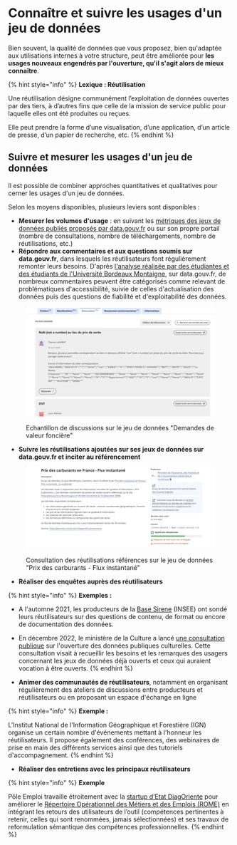 # Connaître et suivre les usages d'un jeu de données

Bien souvent, la qualité de données que vous proposez, bien qu'adaptée aux utilisations internes à votre structure, peut être améliorée pour **les usages nouveaux engendrés par l'ouverture, qu'il s'agit alors de mieux connaître**.

{% hint style="info" %}
**Lexique : Réutilisation**

Une réutilisation désigne communément l’exploitation de données ouvertes par des tiers, à d’autres fins que celle de la mission de service public pour laquelle elles ont été produites ou reçues.&#x20;

Elle peut prendre la forme d’une visualisation, d’une application, d’un article de presse, d’un papier de recherche, etc.
{% endhint %}

## Suivre et mesurer les usages d'un jeu de données

Il est possible de combiner approches quantitatives et qualitatives pour cerner les usages d'un jeu de données.

Selon les moyens disponibles, plusieurs leviers sont disponibles :&#x20;

* **Mesurer les volumes d'usage** : en suivant les [métriques des jeux de données publiés proposés par data.gouv.fr](https://stats.data.gouv.fr/) ou sur son propre portail (nombre de consultations, nombre de téléchargements, nombre de réutilisations, etc.)&#x20;
* **Répondre aux commentaires et aux questions soumis sur data.gouv.fr**, dans lesquels les réutilisateurs font régulièrement remonter leurs besoins. D'après [l'analyse réalisée par des étudiantes et des étudiants de l'Université Bordeaux Montaigne](https://www.data.gouv.fr/fr/posts/que-se-dit-il-dans-les-commentaires-sur-data-gouv-fr/), sur data.gouv.fr, de nombreux commentaires peuvent être catégorisés comme relevant de problématiques d'accessibilité, suivie de celles d'actualisation des données puis des questions de fiabilité et d'exploitabilité des données.&#x20;

<figure><img src="../../../.gitbook/assets/Apr-28-2023 16-39-21.gif" alt=""><figcaption><p>Echantillon de discussions sur le jeu de données "Demandes de valeur foncière"</p></figcaption></figure>

* **Suivre les réutilisations ajoutées sur ses jeux de données sur data.gouv.fr et inciter au référencement**&#x20;

<figure><img src="../../../.gitbook/assets/Apr-28-2023 16-42-05.gif" alt=""><figcaption><p>Consultation des réutilisations références sur le jeu de données "Prix des carburants - Flux instantané"</p></figcaption></figure>

* **Réaliser des enquêtes auprès des réutilisateurs**

{% hint style="info" %}
**Exemples :**&#x20;

* A l'automne 2021, les producteurs de la [Base Sirene](https://www.data.gouv.fr/fr/datasets/base-sirene-des-entreprises-et-de-leurs-etablissements-siren-siret/) (INSEE) ont sondé leurs réutilisateurs sur des questions de contenu, de format ou encore de documentation des données.
* En décembre 2022, le ministère de la Culture a lancé [une consultation publique](https://www.culture.gouv.fr/Thematiques/Innovation-numerique/Actualites/Open-data-decouvrez-les-resultats-de-la-consultation) sur l'ouverture des données publiques culturelles. Cette consultation visait à recueillir les besoins et les remarques des usagers concernant les jeux de données déjà ouverts et ceux qui auraient vocation à être ouverts.&#x20;
{% endhint %}

* **Animer des communautés de réutilisateurs**, notamment en organisant régulièrement des ateliers de discussions entre producteurs et réutilisateurs ou en proposant un espace d'échange en ligne

{% hint style="info" %}
**Exemple :**&#x20;

L'Institut National de l'Information Géographique et Forestière (IGN) organise un certain nombre d'événements mettant à l'honneur les réutilisateurs. Il propose également des conférences, des webinaires de prise en main des différents services ainsi que des tutoriels d'accompagnement.
{% endhint %}

* **Réaliser des entretiens avec les principaux réutilisateurs**

{% hint style="info" %}
**Exemple**&#x20;

Pôle Emploi travaille étroitement avec la [startup d’Etat DiagOriente](https://beta.gouv.fr/startups/diagoriente.html) pour améliorer le [Répertoire Opérationnel des Métiers et des Emplois (ROME)](https://www.data.gouv.fr/fr/datasets/repertoire-operationnel-des-metiers-et-des-emplois-rome/) en intégrant les retours des utilisateurs de l’outil (compétences pertinentes à retenir, celles qui sont renommées, jamais sélectionnées) et ses travaux de reformulation sémantique des compétences professionnelles.
{% endhint %}
